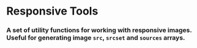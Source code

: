 # Responsive Tools

### A set of utility functions for working with responsive images. Useful for generating image `src`, `srcset` and `sources` arrays.
